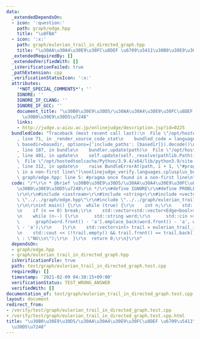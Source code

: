 ```yaml
---
data:
  _extendedDependsOn:
  - icon: ':question:'
    path: graph/edge.hpp
    title: "\u8FBA"
  - icon: ':x:'
    path: graph/eulerian_trail_in_directed_graph.hpp
    title: "\u30AA\u30A4\u30E9\u30FC\u8DEF \u6709\u5411\u30B0\u30E9\u30D5\u7248"
  _extendedRequiredBy: []
  _extendedVerifiedWith: []
  _isVerificationFailed: true
  _pathExtension: cpp
  _verificationStatusIcon: ':x:'
  attributes:
    '*NOT_SPECIAL_COMMENTS*': ''
    IGNORE: ''
    IGNORE_IF_CLANG: ''
    IGNORE_IF_GCC: ''
    document_title: "\u30B0\u30E9\u30D5/\u30AA\u30A4\u30E9\u30FC\u8DEF \u6709\u5411\
      \u30B0\u30E9\u30D5\u7248"
    links:
    - http://judge.u-aizu.ac.jp/onlinejudge/description.jsp?id=0225
  bundledCode: "Traceback (most recent call last):\n  File \"/opt/hostedtoolcache/Python/3.9.4/x64/lib/python3.9/site-packages/onlinejudge_verify/documentation/build.py\"\
    , line 71, in _render_source_code_stat\n    bundled_code = language.bundle(stat.path,\
    \ basedir=basedir, options={'include_paths': [basedir]}).decode()\n  File \"/opt/hostedtoolcache/Python/3.9.4/x64/lib/python3.9/site-packages/onlinejudge_verify/languages/cplusplus.py\"\
    , line 187, in bundle\n    bundler.update(path)\n  File \"/opt/hostedtoolcache/Python/3.9.4/x64/lib/python3.9/site-packages/onlinejudge_verify/languages/cplusplus_bundle.py\"\
    , line 401, in update\n    self.update(self._resolve(pathlib.Path(included), included_from=path))\n\
    \  File \"/opt/hostedtoolcache/Python/3.9.4/x64/lib/python3.9/site-packages/onlinejudge_verify/languages/cplusplus_bundle.py\"\
    , line 312, in update\n    raise BundleErrorAt(path, i + 1, \"#pragma once found\
    \ in a non-first line\")\nonlinejudge_verify.languages.cplusplus_bundle.BundleErrorAt:\
    \ graph/edge.hpp: line 5: #pragma once found in a non-first line\n"
  code: "/*\r\n * @brief \u30B0\u30E9\u30D5/\u30AA\u30A4\u30E9\u30FC\u8DEF \u6709\u5411\
    \u30B0\u30E9\u30D5\u7248\r\n */\r\n#define IGNORE\r\n#define PROBLEM \"http://judge.u-aizu.ac.jp/onlinejudge/description.jsp?id=0225\"\
    \r\n\r\n#include <iostream>\r\n#include <string>\r\n#include <vector>\r\n#include\
    \ \"../../graph/edge.hpp\"\r\n#include \"../../graph/eulerian_trail_in_directed_graph.hpp\"\
    \r\n\r\nint main() {\r\n  while (true) {\r\n    int n;\r\n    std::cin >> n;\r\
    \n    if (n == 0) break;\r\n    std::vector<std::vector<Edge<bool>>> graph(26);\r\
    \n    while (n--) {\r\n      std::string word;\r\n      std::cin >> word;\r\n\
    \      graph[word.front() - 'a'].emplace_back(word.front() - 'a', word.back()\
    \ - 'a');\r\n    }\r\n    std::vector<int> trail = eulerian_trail_in_directed_graph(graph);\r\
    \n    std::cout << (!trail.empty() && trail.front() == trail.back() ? \"OK\\n\"\
    \ : \"NG\\n\");\r\n  }\r\n  return 0;\r\n}\r\n"
  dependsOn:
  - graph/edge.hpp
  - graph/eulerian_trail_in_directed_graph.hpp
  isVerificationFile: true
  path: test/graph/eulerian_trail_in_directed_graph.test.cpp
  requiredBy: []
  timestamp: '2021-02-09 04:38:15+09:00'
  verificationStatus: TEST_WRONG_ANSWER
  verifiedWith: []
documentation_of: test/graph/eulerian_trail_in_directed_graph.test.cpp
layout: document
redirect_from:
- /verify/test/graph/eulerian_trail_in_directed_graph.test.cpp
- /verify/test/graph/eulerian_trail_in_directed_graph.test.cpp.html
title: "\u30B0\u30E9\u30D5/\u30AA\u30A4\u30E9\u30FC\u8DEF \u6709\u5411\u30B0\u30E9\
  \u30D5\u7248"
---
```

